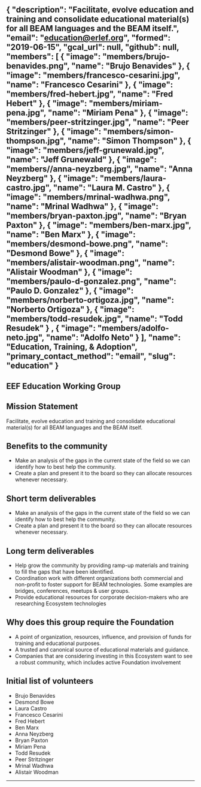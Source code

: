 {
  "description": "Facilitate, evolve education and training and consolidate educational material(s) for all BEAM languages and the BEAM itself.",
  "email": "education@erlef.org",
  "formed": "2019-06-15",
  "gcal_url": null,
  "github": null,
  "members": [
    {
      "image": "members/brujo-benavides.png",
      "name": "Brujo Benavides"
    },
    {
      "image": "members/francesco-cesarini.jpg",
      "name": "Francesco Cesarini"
    },
    {
      "image": "members/fred-hebert.jpg",
      "name": "Fred Hebert"
    },
    {
      "image": "members/miriam-pena.jpg",
      "name": "Miriam Pena"
    },
    {
      "image": "members/peer-stritzinger.jpg",
      "name": "Peer Stritzinger"
    },
    {
      "image": "members/simon-thompson.jpg",
      "name": "Simon Thompson"
    },
    {
      "image": "members/jeff-grunewald.jpg",
      "name": "Jeff Grunewald"
    },
    {
      "image": "members//anna-neyzberg.jpg",
      "name": "Anna Neyzberg"
    },
    {
      "image": "members/laura-castro.jpg",
      "name": "Laura M. Castro"
    },
    {
      "image": "members/mrinal-wadhwa.png",
      "name": "Mrinal Wadhwa"
    },
    {
      "image": "members/bryan-paxton.jpg",
      "name": "Bryan Paxton"
    },
    {
      "image": "members/ben-marx.jpg",
      "name": "Ben Marx"
    },
    {
      "image": "members/desmond-bowe.png",
      "name": "Desmond Bowe"
    },
    {
      "image": "members/alistair-woodman.png",
      "name": "Alistair Woodman"
    },
    {
      "image": "members/paulo-d-gonzalez.png",
      "name": "Paulo D. Gonzalez"
    },
    {
      "image": "members/norberto-ortigoza.jpg",
      "name": "Norberto Ortigoza"
    },
    {
      "image": "members/todd-resudek.jpg",
      "name": "Todd Resudek"
    }
    ,
    {
      "image": "members/adolfo-neto.jpg",
      "name": "Adolfo Neto"
    }
  ],
  "name": "Education, Training, & Adoption",
  "primary_contact_method": "email",
  "slug": "education"
}
---
EEF Education Working Group
---

## Mission Statement
Facilitate, evolve education and training and consolidate educational material(s) for all BEAM languages and the BEAM itself. 

## Benefits to the community
- Make an analysis of the gaps in the current state of the field so we can identify how to best help the community.
- Create a plan and present it to the board so they can allocate resources whenever necessary. 

## Short term deliverables
- Make an analysis of the gaps in the current state of the field so we can identify how to best help the community.
- Create a plan and present it to the board so they can allocate resources whenever necessary. 

## Long term deliverables
- Help grow the community by providing ramp-up materials and training to fill the gaps that have been identified.
- Coordination work with different organizations both commercial and non-profit to foster support for BEAM technologies. Some examples are bridges, conferences, meetups & user groups.
- Provide educational resources for corporate decision-makers who are researching Ecosystem technologies

## Why does this group require the Foundation
- A point of organization, resources, influence, and provision of funds for training and educational purposes.
- A trusted and canonical source of educational materials and guidance.
- Companies that are considering investing in this Ecosystem want to see a robust community, which includes active Foundation involvement

## Initial list of volunteers
- Brujo Benavides
- Desmond Bowe
- Laura Castro
- Francesco Cesarini
- Fred Hebert
- Ben Marx
- Anna Neyzberg
- Bryan Paxton
- Miriam Pena
- Todd Resudek
- Peer Stritzinger 
- Mrinal Wadhwa 
- Alistair Woodman

-------
